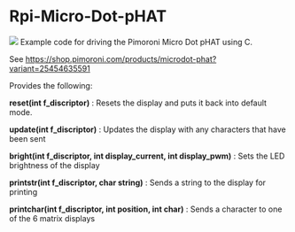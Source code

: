 # Rpi-Micro-Dot-pHAT

![](/pictures/phat1.png)
Example code for driving the Pimoroni Micro Dot pHAT using C.

See https://shop.pimoroni.com/products/microdot-phat?variant=25454635591

Provides the following:

**reset(int f_discriptor)** : Resets the display and puts it back into default mode.


**update(int f_discriptor)** : Updates the display with any characters that have been sent


**bright(int f_discriptor, int display_current, int display_pwm)** : Sets the LED brightness of the display


**printstr(int f_discriptor, char string)** : Sends a string to the display for printing


**printchar(int f_discriptor, int position, int char)** : Sends a character to one of the 6 matrix displays

